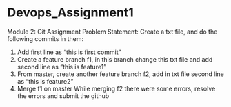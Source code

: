 # Devops_Assignment1


Module 2: Git Assignment
Problem Statement:
Create a txt file, and do the following commits in them:
1. Add first line as “this is first commit”
2. Create a feature branch f1, in this branch change this txt file and add second line as “this is
feature1”
3. From master, create another feature branch f2, add in txt file second line as “this is
feature2”
4. Merge f1 on master
While merging f2 there were some errors, resolve the errors and submit the github 
